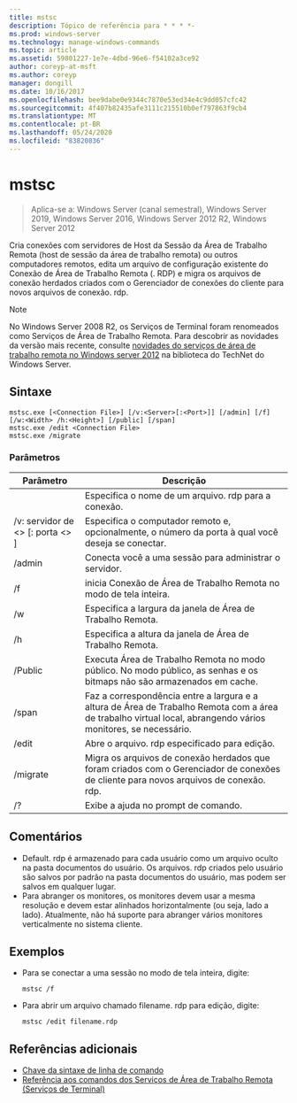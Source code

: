 ```yaml
---
title: mstsc
description: Tópico de referência para * * * *-
ms.prod: windows-server
ms.technology: manage-windows-commands
ms.topic: article
ms.assetid: 59801227-1e7e-4dbd-96e6-f54102a3ce92
author: coreyp-at-msft
ms.author: coreyp
manager: dongill
ms.date: 10/16/2017
ms.openlocfilehash: bee9dabe0e9344c7870e53ed34e4c9dd057cfc42
ms.sourcegitcommit: 4f407b82435afe3111c215510b0ef797863f9cb4
ms.translationtype: MT
ms.contentlocale: pt-BR
ms.lasthandoff: 05/24/2020
ms.locfileid: "83820836"
---
```

# <a name="mstsc"></a>mstsc

> Aplica-se a: Windows Server (canal semestral), Windows Server 2019, Windows Server 2016, Windows Server 2012 R2, Windows Server 2012

Cria conexões com servidores de Host da Sessão da Área de Trabalho Remota (host de sessão da área de trabalho remota) ou outros computadores remotos, edita um arquivo de configuração existente do Conexão de Área de Trabalho Remota (. RDP) e migra os arquivos de conexão herdados criados com o Gerenciador de conexões do cliente para novos arquivos de conexão. rdp.

> [!NOTE]
> No Windows Server 2008 R2, os Serviços de Terminal foram renomeados como Serviços de Área de Trabalho Remota. Para descobrir as novidades da versão mais recente, consulte [novidades do serviços de área de trabalho remota no Windows server 2012](https://technet.microsoft.com/library/hh831527) na biblioteca do TechNet do Windows Server.

## <a name="syntax"></a>Sintaxe
```
mstsc.exe [<Connection File>] [/v:<Server>[:<Port>]] [/admin] [/f] [/w:<Width> /h:<Height>] [/public] [/span]
mstsc.exe /edit <Connection File>
mstsc.exe /migrate
```

### <a name="parameters"></a>Parâmetros

|        Parâmetro        |                                                         Descrição                                                         |
|-------------------------|-----------------------------------------------------------------------------------------------------------------------------|
|    <Connection File>    |                                   Especifica o nome de um arquivo. rdp para a conexão.                                    |
|  /v: servidor de <\> [: porta <\> ] |                Especifica o computador remoto e, opcionalmente, o número da porta à qual você deseja se conectar.                 |
|         /admin          |                                   Conecta você a uma sessão para administrar o servidor.                                   |
|           /f            |                                    inicia Conexão de Área de Trabalho Remota no modo de tela inteira.                                    |
|       /w<Width>        |                                      Especifica a largura da janela de Área de Trabalho Remota.                                      |
|       /h<Height>       |                                     Especifica a altura da janela de Área de Trabalho Remota.                                      |
|         /Public         |                  Executa Área de Trabalho Remota no modo público. No modo público, as senhas e os bitmaps não são armazenados em cache.                  |
|          /span          | Faz a correspondência entre a largura e a altura de Área de Trabalho Remota com a área de trabalho virtual local, abrangendo vários monitores, se necessário. |
| /edit<Connection File> |                                         Abre o arquivo. rdp especificado para edição.                                          |
|        /migrate         |       Migra os arquivos de conexão herdados que foram criados com o Gerenciador de conexões de cliente para novos arquivos de conexão. rdp.       |
|           /?            |                                            Exibe a ajuda no prompt de comando.                                             |

## <a name="remarks"></a>Comentários
-   Default. rdp é armazenado para cada usuário como um arquivo oculto na pasta documentos do usuário. Os arquivos. rdp criados pelo usuário são salvos por padrão na pasta documentos do usuário, mas podem ser salvos em qualquer lugar.
-   Para abranger os monitores, os monitores devem usar a mesma resolução e devem estar alinhados horizontalmente (ou seja, lado a lado). Atualmente, não há suporte para abranger vários monitores verticalmente no sistema cliente.

## <a name="examples"></a>Exemplos
-   Para se conectar a uma sessão no modo de tela inteira, digite:
    ```
    mstsc /f
    ```
-   Para abrir um arquivo chamado filename. rdp para edição, digite:
    ```
    mstsc /edit filename.rdp
    ```

## <a name="additional-references"></a>Referências adicionais
- [Chave da sintaxe de linha de comando](command-line-syntax-key.md)
-   [Referência aos comandos dos Serviços de Área de Trabalho Remota (Serviços de Terminal)](remote-desktop-services-terminal-services-command-reference.md)
